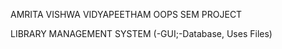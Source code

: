 AMRITA VISHWA VIDYAPEETHAM OOPS SEM PROJECT

LIBRARY MANAGEMENT SYSTEM (-GUI;-Database, Uses Files)

